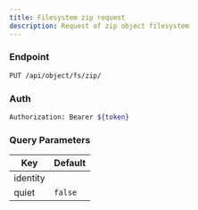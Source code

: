 ```yaml
---
title: Filesystem zip request
description: Request of zip object filesystem
---
```


### Endpoint

```bash
PUT /api/object/fs/zip/
```

### Auth

```bash
Authorization: Bearer ${token}
```

### Query Parameters

| Key | Default |
|-----|---------|
| identity |  |
| quiet | `false` |

